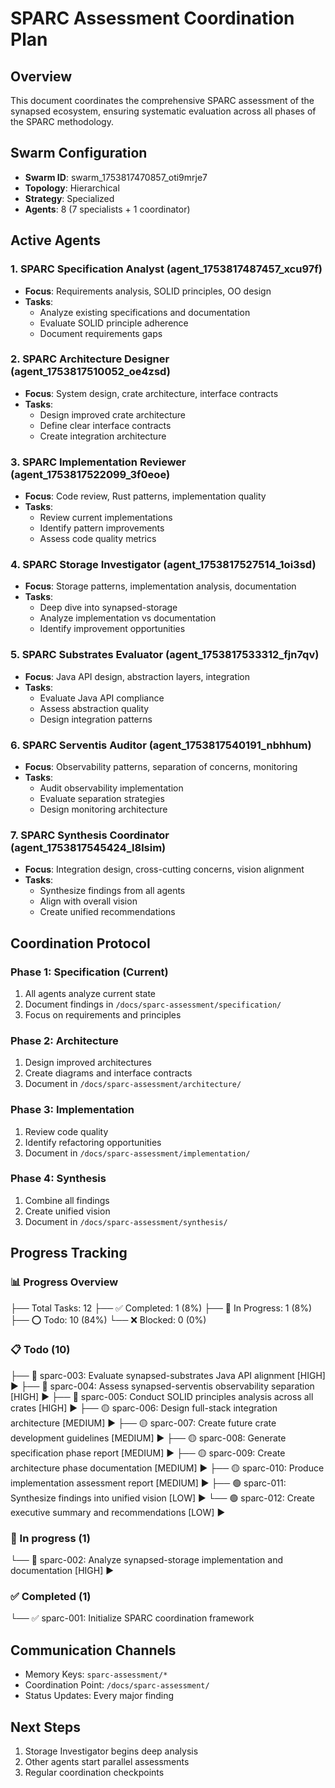 # SPARC Assessment Coordination Plan

## Overview
This document coordinates the comprehensive SPARC assessment of the synapsed ecosystem, ensuring systematic evaluation across all phases of the SPARC methodology.

## Swarm Configuration
- **Swarm ID**: swarm_1753817470857_oti9mrje7
- **Topology**: Hierarchical
- **Strategy**: Specialized
- **Agents**: 8 (7 specialists + 1 coordinator)

## Active Agents

### 1. SPARC Specification Analyst (agent_1753817487457_xcu97f)
- **Focus**: Requirements analysis, SOLID principles, OO design
- **Tasks**: 
  - Analyze existing specifications and documentation
  - Evaluate SOLID principle adherence
  - Document requirements gaps

### 2. SPARC Architecture Designer (agent_1753817510052_oe4zsd)
- **Focus**: System design, crate architecture, interface contracts
- **Tasks**:
  - Design improved crate architecture
  - Define clear interface contracts
  - Create integration architecture

### 3. SPARC Implementation Reviewer (agent_1753817522099_3f0eoe)
- **Focus**: Code review, Rust patterns, implementation quality
- **Tasks**:
  - Review current implementations
  - Identify pattern improvements
  - Assess code quality metrics

### 4. SPARC Storage Investigator (agent_1753817527514_1oi3sd)
- **Focus**: Storage patterns, implementation analysis, documentation
- **Tasks**:
  - Deep dive into synapsed-storage
  - Analyze implementation vs documentation
  - Identify improvement opportunities

### 5. SPARC Substrates Evaluator (agent_1753817533312_fjn7qv)
- **Focus**: Java API design, abstraction layers, integration
- **Tasks**:
  - Evaluate Java API compliance
  - Assess abstraction quality
  - Design integration patterns

### 6. SPARC Serventis Auditor (agent_1753817540191_nbhhum)
- **Focus**: Observability patterns, separation of concerns, monitoring
- **Tasks**:
  - Audit observability implementation
  - Evaluate separation strategies
  - Design monitoring architecture

### 7. SPARC Synthesis Coordinator (agent_1753817545424_l8lsim)
- **Focus**: Integration design, cross-cutting concerns, vision alignment
- **Tasks**:
  - Synthesize findings from all agents
  - Align with overall vision
  - Create unified recommendations

## Coordination Protocol

### Phase 1: Specification (Current)
1. All agents analyze current state
2. Document findings in `/docs/sparc-assessment/specification/`
3. Focus on requirements and principles

### Phase 2: Architecture
1. Design improved architectures
2. Create diagrams and interface contracts
3. Document in `/docs/sparc-assessment/architecture/`

### Phase 3: Implementation
1. Review code quality
2. Identify refactoring opportunities
3. Document in `/docs/sparc-assessment/implementation/`

### Phase 4: Synthesis
1. Combine all findings
2. Create unified vision
3. Document in `/docs/sparc-assessment/synthesis/`

## Progress Tracking

### 📊 Progress Overview
   ├── Total Tasks: 12
   ├── ✅ Completed: 1 (8%)
   ├── 🔄 In Progress: 1 (8%)
   ├── ⭕ Todo: 10 (84%)
   └── ❌ Blocked: 0 (0%)

### 📋 Todo (10)
   ├── 🔴 sparc-003: Evaluate synapsed-substrates Java API alignment [HIGH] ▶
   ├── 🔴 sparc-004: Assess synapsed-serventis observability separation [HIGH] ▶
   ├── 🔴 sparc-005: Conduct SOLID principles analysis across all crates [HIGH] ▶
   ├── 🟡 sparc-006: Design full-stack integration architecture [MEDIUM] ▶
   ├── 🟡 sparc-007: Create future crate development guidelines [MEDIUM] ▶
   ├── 🟡 sparc-008: Generate specification phase report [MEDIUM] ▶
   ├── 🟡 sparc-009: Create architecture phase documentation [MEDIUM] ▶
   ├── 🟡 sparc-010: Produce implementation assessment report [MEDIUM] ▶
   ├── 🟢 sparc-011: Synthesize findings into unified vision [LOW] ▶
   └── 🟢 sparc-012: Create executive summary and recommendations [LOW] ▶

### 🔄 In progress (1)
   └── 🔴 sparc-002: Analyze synapsed-storage implementation and documentation [HIGH] ▶

### ✅ Completed (1)
   └── ✅ sparc-001: Initialize SPARC coordination framework

## Communication Channels
- Memory Keys: `sparc-assessment/*`
- Coordination Point: `/docs/sparc-assessment/`
- Status Updates: Every major finding

## Next Steps
1. Storage Investigator begins deep analysis
2. Other agents start parallel assessments
3. Regular coordination checkpoints